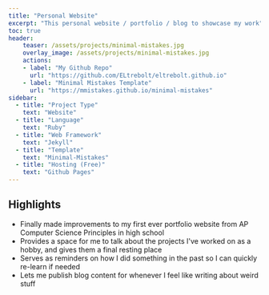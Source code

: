 ```yaml
---
title: "Personal Website"
excerpt: "This personal website / portfolio / blog to showcase my work"
toc: true
header:
    teaser: /assets/projects/minimal-mistakes.jpg
    overlay_image: /assets/projects/minimal-mistakes.jpg
    actions:
    - label: "My Github Repo"
      url: "https://github.com/ELtrebolt/eltrebolt.github.io"
    - label: "Minimal Mistakes Template"
      url: "https://mmistakes.github.io/minimal-mistakes"
sidebar:
  - title: "Project Type"
    text: "Website"
  - title: "Language"
    text: "Ruby"
  - title: "Web Framework"
    text: "Jekyll"
  - title: "Template"
    text: "Minimal-Mistakes"
  - title: "Hosting (Free)"
    text: "Github Pages"
---
```


## Highlights
- Finally made improvements to my first ever portfolio website from AP Computer Science Principles in high school 
- Provides a space for me to talk about the projects I've worked on as a hobby, and gives them a final resting place
- Serves as reminders on how I did something in the past so I can quickly re-learn if needed
- Lets me publish blog content for whenever I feel like writing about weird stuff